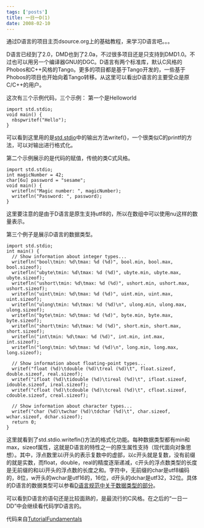 ```yaml
--- 
tags: ['posts']
title: 一日一D(1)
date: 2008-02-10
---
```

通过D语言的项目主页dsource.org上的基础教程，来学习D语言吧。。。

D语言已经到了2.0，DMD也到了2.0a，不过很多项目还是只支持到DMD1.0。不过也可以用另一个编译器GNU的DGC。D语言有两个标准库，默认C风格的Phobos和C++风格的Tango。更多的项目都是基于Tango开发的，一些基于Phobos的项目也开始向着Tango转移。从这里可以看出D语言的主要受众是原C/C++的用户。

这次有三个示例代码，三个示例：
第一个是Helloworld

    import std.stdio;
    void main() {
      nbspwritef("Hello");
    }

可以看到这里用的是<a href="http://www.digitalmars.com/d/2.0/phobos/std_stdio.html">std.stdio</a>中的输出方法writef()，一个很类似C的printf的方法，可以对输出进行格式化。

第二个示例展示的是代码的赋值，传统的类C式风格。

    import std.stdio;
    int magicNumber = 42;
    char[6u] password = "sesame";
    void main() {
      writefln("Magic number: ", magicNumber);
      writefln("Password: ", password);
    }

这里要注意的是由于D语言是原生支持utf8的，所以在数组中可以使用nu这样的数量表示。

第三个例子是展示D语言的数据类型。

    import std.stdio;
    int main() {
      // Show information about integer types...
      writefln("bool\tmin: %d\tmax: %d (%d)", bool.min, bool.max, bool.sizeof);
      writefln("ubyte\tmin: %d\tmax: %d (%d)", ubyte.min, ubyte.max, ubyte.sizeof);
      writefln("ushort\tmin: %d\tmax: %d (%d)", ushort.min, ushort.max, ushort.sizeof);
      writefln("uint\tmin: %d\tmax: %d (%d)", uint.min, uint.max, uint.sizeof);
      writefln("ulong\tmin: %d\tmax: %d (%d)\n", ulong.min, ulong.max, ulong.sizeof);
      writefln("byte\tmin: %d\tmax: %d (%d)", byte.min, byte.max, byte.sizeof);
      writefln("short\tmin: %d\tmax: %d (%d)", short.min, short.max, short.sizeof);
      writefln("int\tmin: %d\tmax: %d (%d)", int.min, int.max, int.sizeof);
      writefln("long\tmin: %d\tmax: %d (%d)\n", long.min, long.max, long.sizeof);

      // Show information about floating-point types...
      writef("float (%d)\tdouble (%d)\treal (%d)\t", float.sizeof, double.sizeof, real.sizeof);
      writef("ifloat (%d)\tidouble (%d)\tireal (%d)\t", ifloat.sizeof, idouble.sizeof, ireal.sizeof);
      writef("cfloat (%d)\tcdouble (%d)\tcreal (%d)\t", cfloat.sizeof, cdouble.sizeof, creal.sizeof);

      // Show information about character types...
      writef("char (%d)\twchar (%d)\tdchar (%d)\t", char.sizeof, wchar.sizeof, dchar.sizeof);
      return 0;
    }

这里就看到了std.stdio.writefln()方法的格式化功能。每种数据类型都有min和max，sizeof属性，这就是D语言的特性之一的原生属性支持（现代面向对象思想）。其中，浮点数里以i开头的表示复数中的虚部，以c开头就是复数，没有前缀的就是实数，而float，double，real的精度逐渐递减，c开头的浮点数类型的长度是无前缀的和以i开头的浮点数的长度之和。字符中，无前缀的char是utf8编码的，8位，w开头的wchar是utf16的，16位，d开头的dchar是utf32，32位。具体的D语言的数据类型可以参看<a href="http://www.digitalmars.com/d/2.0/type.html">D语言规范中关于数据类型的部分</a>。

可以看到D语言的语句还是比较面熟的，是最流行的C风格。在之后的“一日一DD”中会继续看代码学D语言的。

代码来自<a href="http://www.dsource.org/projects/tutorials/wiki/TutorialFundamentals">TutorialFundamentals</a>
